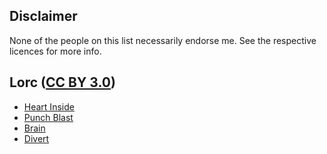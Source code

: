 ## Disclaimer

None of the people on this list necessarily endorse me. See the respective licences for more info.

## Lorc ([CC BY 3.0](https://creativecommons.org/licenses/by/3.0/))

- [Heart Inside](https://game-icons.net/1x1/lorc/heart-inside.html)
- [Punch Blast](https://game-icons.net/1x1/lorc/punch-blast.html)
- [Brain](https://game-icons.net/1x1/lorc/brain.html)
- [Divert](https://game-icons.net/1x1/lorc/divert.html)